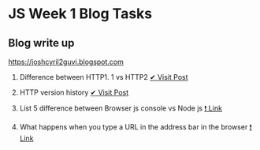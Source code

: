# JS Week 1 Blog Tasks

## Blog write up
https://joshcyril2guvi.blogspot.com

 1. Difference between HTTP1. 1 vs HTTP2  [✔ Visit Post](https://joshcyril2guvi.blogspot.com/2021/03/difference-between-http11-vs-http2.html)

 1. HTTP version history [✔ Visit Post](https://joshcyril2guvi.blogspot.com/2021/03/http-version-history.html)

 1. List 5 difference between Browser js console vs Node js [❗ Link]()

 1. What happens when you type a URL in the address bar in the browser [❗ Link]()
